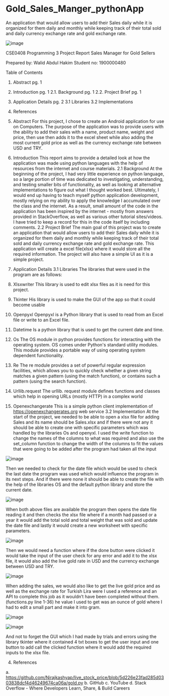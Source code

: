 # Gold_Sales_Manger_pythonApp
An application that would allow users to add their Sales daily while it is organized for them daily and monthly while keeping track of their total sold and daily currency exchange rate and gold exchange rate. 




![image](https://user-images.githubusercontent.com/92942235/208384551-f0597a4c-86c3-480b-8793-abb4f0527f56.png)






CSE0408 Programming 3 Project Report
Sales Manager for Gold Sellers


Prepared by: Walid Abdul Hakim
Student no: 1900000480







Table of Contents 

1.	Abstract									 	 pg. 1 
2.	Introduction 									 pg. 1
2.1.	Background 									 pg. 1
2.2.	Project Brief 									 pg. 1
3.	Application Details 									 pg. 2
	3.1 Libraries
3.2 Implementations                       							 
4.	References















1.	Abstract 
For this project, I chose to create an Android application for use on Computers. The purpose of the application was to provide users with the ability to add their sales with a name, product name, weight and price, then use then adds it to the excel sheet while also adding the most current gold price as well as the currency exchange rate between USD and TRY.
2.	Introduction
This report aims to provide a detailed look at how the application was made using python languages with the help of resources from the internet and course materials.
2.1	Background
At the beginning of the project, I had very little experience on python language, so a large portion of time was dedicated to investigating, understanding, and testing smaller bits of functionality, as well as looking at alternative implementations to figure out what I thought worked best. Ultimately, I would end up having to teach myself python application development, mostly relying on my ability to apply the knowledge I accumulated over the class and the internet. As a result, small amount of the code in the application has been inspired by the internet - mostly from answers provided in StackOverflow, as well as various other tutorial sites/videos. I have tried to keep a record for this in the code itself by including comments. 
2.2	Project Brief
 The main goal of this project was to create an application that would allow users to add their Sales daily while it is organized for them daily and monthly while keeping track of their total sold and daily currency exchange rate and gold exchange rate. This application will create a excel file(xlsx) where it would store all the required information. The project will also have a simple UI as it is a simple project.






3.	Application Details
3.1 Libraries 
The libraries that were used in the program are as follows:
1.	Xlsxwriter
This library is used to edit xlsx files as it is need for this project.
2.	Tkinter
His library is used to make the GUI of the app so that it could become usable
3.	Openpyxl
Openpyxl is a Python library that is used to read from an Excel file or write to an Excel file.
4.	Datetime
Is a python library that is used to get the current date and time.

5.	Os
The OS module in python provides functions for interacting with the operating system. OS comes under Python's standard utility modules. This module provides a portable way of using operating system dependent functionality.

6.	Re
The re module provides a set of powerful regular expression facilities, which allows you to quickly check whether a given string matches a given pattern (using the match function), or contains such a pattern (using the search function).

7.	Urllib.request
The urllib. request module defines functions and classes which help in opening URLs (mostly HTTP) in a complex world
8.	Openexchangerate
This is a simple python client implementation of https://openexchangerates.org web service
3.2 Implementation
At the start of the project, we needed to be able to open a xlsx file for adding Sales and its name should be Sales.xlsx and if there were not any it should be able to create one with specific parameters which was handled by the libraries Os and openyxl. I used the write function to change the names of the columns to what was required and also use the set_column function to change the width of the columns to fit the values that were going to be added after the program had taken all the input

 ![image](https://user-images.githubusercontent.com/92942235/208384298-035becae-a790-4328-b487-407399ba0c92.png)



Then we needed to check for the date file which would be used to check the last date the program was used which would influence the program in its next steps. And if there were none it should be able to create the file with the help of the libraries OS and the default python library and store the current date.
 
![image](https://user-images.githubusercontent.com/92942235/208384324-a52db460-67db-4e73-beee-31fdc29fe47c.png)


When both above files are available the program then opens the date file reading it and then checks the xlsx file where if a month had passed or a year it would add the total sold and total weight that was sold and update the date file and lastly it would create a new worksheet with specific parameters. 

![image](https://user-images.githubusercontent.com/92942235/208384343-eaf3f0ff-b968-4847-b451-cbbb83189fc2.png)


Then we would need a function where if the done button were clicked it would take the input of the user check for any error and add it to the xlsx file, it would also add the live gold rate in USD and the currency exchange between USD and TRY.
 
 ![image](https://user-images.githubusercontent.com/92942235/208384369-4f552213-fbe1-4b6d-85e4-2176cd0c05c9.png)

 
When adding the sales, we would also like to get the live gold price and as well as the exchange rate for Turkish Lira were I used a reference and an API to complete this job as it wouldn’t have been completed without them. (functions.py line 1-36) he value I used to get was an ounce of gold where I had to edit a small part and make it into gram.
 
![image](https://user-images.githubusercontent.com/92942235/208384388-e1cacb8e-0a05-43c3-880c-fb5bcf435a01.png)


![image](https://user-images.githubusercontent.com/92942235/208384431-c16f255e-b0ab-4e67-8f70-607ca55233d3.png)


And not to forget the GUI which I had made by trials and errors using the library tkinter where it contained 4 txt boxes to get the user input and one button to add call the clicked function where it would add the required inputs to the xlsx file.








4.	References

a.	https://github.com/Nirajkashyap/live_stock_price/blob/5d226e23fad285d0303838dcf4d46249674ca06a/gold.py
b.	GitHub
c.	YouTube
d.	Stack Overflow - Where Developers Learn, Share, & Build Careers







